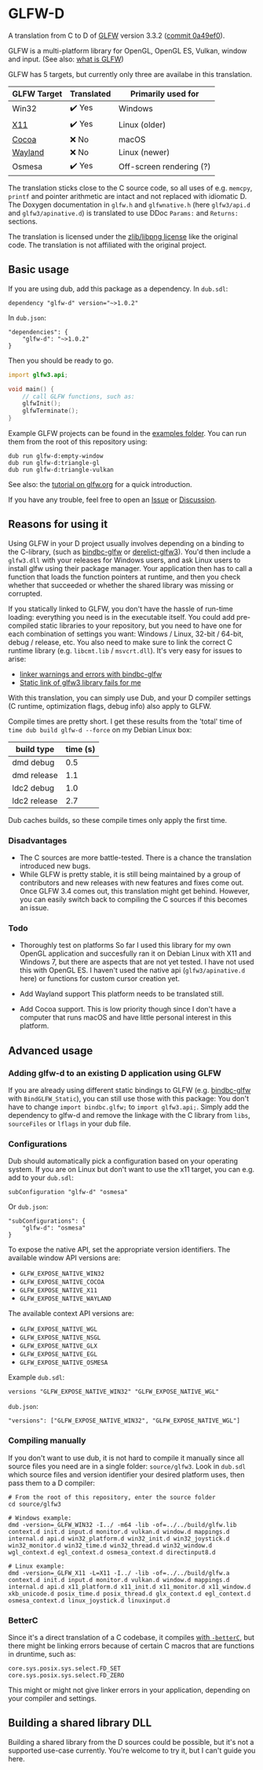 # GLFW-D
A translation from C to D of [GLFW](https://github.com/glfw/glfw) version 3.3.2 ([commit 0a49ef0](https://github.com/glfw/glfw/commit/0a49ef0a00baa3ab520ddc452f0e3b1e099c5589)).

GLFW is a multi-platform library for OpenGL, OpenGL ES, Vulkan, window and input.
(See also: [what is GLFW](https://www.glfw.org/faq.html#11---what-is-glfw))

GLFW has 5 targets, but currently only three are availabe in this translation.

| GLFW Target                                                                    | Translated | Primarily used for       |
|--------------------------------------------------------------------------------|------------|--------------------------|
| Win32                                                                          | ✔️ Yes     | Windows                  |
| [X11](https://en.wikipedia.org/wiki/X_Window_System)                           | ✔️ Yes     | Linux (older)            |
| [Cocoa](https://en.wikipedia.org/wiki/Cocoa_(API))                             | ❌ No       | macOS                    |
| [Wayland](https://en.wikipedia.org/wiki/Wayland_%28display_server_protocol%29) | ❌ No       | Linux (newer)            |
| Osmesa                                                                         | ✔️ Yes     | Off-screen rendering (?) |

The translation sticks close to the C source code, so all uses of e.g. `memcpy`, `printf` and pointer arithmetic are intact and not replaced with idiomatic D.
The Doxygen documentation in `glfw.h` and `glfwnative.h` (here `glfw3/api.d` and `glfw3/apinative.d`) is translated to use DDoc `Params:` and `Returns:` sections.

The translation is licensed under the [zlib/libpng license](http://www.glfw.org/license.html) like the original code.
The translation is not affiliated with the original project.

## Basic usage

If you are using dub, add this package as a dependency.
In `dub.sdl`:
```
dependency "glfw-d" version="~>1.0.2"
```
In `dub.json`:
```
"dependencies": {
	"glfw-d": "~>1.0.2"
}
```

Then you should be ready to go.
```D
import glfw3.api;

void main() {
	// call GLFW functions, such as:
	glfwInit();
	glfwTerminate();
}
```
Example GLFW projects can be found in the [examples folder](https://github.com/dkorpel/glfw-d/tree/master/examples/).
You can run them from the root of this repository using:
```
dub run glfw-d:empty-window
dub run glfw-d:triangle-gl
dub run glfw-d:triangle-vulkan
```

See also: the [tutorial on glfw.org](https://www.glfw.org/docs/latest/quick.html) for a quick introduction.

If you have any trouble, feel free to open an [Issue](https://github.com/dkorpel/glfw-d/issues) or [Discussion](https://github.com/dkorpel/glfw-d/discussions).

## Reasons for using it
Using GLFW in your D project usually involves depending on a binding to the C-library, (such as [bindbc-glfw](https://github.com/BindBC/bindbc-glfw) or [derelict-glfw3](https://github.com/DerelictOrg/DerelictGLFW3)).
You'd then include a `glfw3.dll` with your releases for Windows users, and ask Linux users to install glfw using their package manager.
Your application then has to call a function that loads the function pointers at runtime, and then you check whether that succeeded or whether the shared library was missing or corrupted.

If you statically linked to GLFW, you don't have the hassle of run-time loading: everything you need is in the executable itself.
You could add pre-compiled static libraries to your repository, but you need to have one for each combination of settings you want: Windows / Linux, 32-bit / 64-bit, debug / release, etc.
You also need to make sure to link the correct C runtime library (e.g. `libcmt.lib` / `msvcrt.dll`).
It's very easy for issues to arise:
- [linker warnings and errors with bindbc-glfw](https://forum.dlang.org/post/sfihgdqopuwkqsvpsvos@forum.dlang.org)
- [Static link of glfw3 library fails for me](https://forum.dlang.org/post/vhttrhodifisvtgsrizz@forum.dlang.org)

With this translation, you can simply use Dub, and your D compiler settings (C runtime, optimization flags, debug info) also apply to GLFW.

Compile times are pretty short.
I get these results from the 'total' time of `time dub build glfw-d --force` on my Debian Linux box:

| build type   | time (s) |
|--------------|----------|
| dmd debug    | 0.5      |
| dmd release  | 1.1      |
| ldc2 debug   | 1.0      |
| ldc2 release | 2.7      |

Dub caches builds, so these compile times only apply the first time.

### Disadvantages
- The C sources are more battle-tested.
There is a chance the translation introduced new bugs.
- While GLFW is pretty stable, it is still being maintained by a group of contributors and new releases with new features and fixes come out.
Once GLFW 3.4 comes out, this translation might get behind.
However, you can easily switch back to compiling the C sources if this becomes an issue.

### Todo
- Thoroughly test on platforms
So far I used this library for my own OpenGL application and succesfully ran it on Debian Linux with X11 and Windows 7, but there are aspects that are not yet tested.
I have not used this with OpenGL ES.
I haven't used the native api (`glfw3/apinative.d` here) or functions for custom cursor creation yet.

- Add Wayland support
This platform needs to be translated still.

- Add Cocoa support.
This is low priority though since I don't have a computer that runs macOS and have little personal interest in this platform.

## Advanced usage

### Adding glfw-d to an existing D application using GLFW
If you are already using different static bindings to GLFW (e.g. [bindbc-glfw](https://code.dlang.org/packages/bindbc-glfw) with `BindGLFW_Static`), you can still use those with this package:
You don't have to change `import bindbc.glfw;` to `import glfw3.api;`.
Simply add the dependency to glfw-d and remove the linkage with the C library from `libs`, `sourceFiles` or `lflags` in your dub file.

### Configurations
Dub should automatically pick a configuration based on your operating system.
If you are on Linux but don't want to use the x11 target, you can e.g. add to your `dub.sdl`:
```
subConfiguration "glfw-d" "osmesa"
```
Or `dub.json`:
```
"subConfigurations": {
	"glfw-d": "osmesa"
}
```

To expose the native API, set the appropriate version identifiers.
The available window API versions are:
- `GLFW_EXPOSE_NATIVE_WIN32`
- `GLFW_EXPOSE_NATIVE_COCOA`
- `GLFW_EXPOSE_NATIVE_X11`
- `GLFW_EXPOSE_NATIVE_WAYLAND`

The available context API versions are:
- `GLFW_EXPOSE_NATIVE_WGL`
- `GLFW_EXPOSE_NATIVE_NSGL`
- `GLFW_EXPOSE_NATIVE_GLX`
- `GLFW_EXPOSE_NATIVE_EGL`
- `GLFW_EXPOSE_NATIVE_OSMESA`

Example `dub.sdl`:
```
versions "GLFW_EXPOSE_NATIVE_WIN32" "GLFW_EXPOSE_NATIVE_WGL"
```

`dub.json`:
```
"versions": ["GLFW_EXPOSE_NATIVE_WIN32", "GLFW_EXPOSE_NATIVE_WGL"]
```

### Compiling manually
If you don't want to use dub, it is not hard to compile it manually since all source files you need are in a single folder: `source/glfw3`.
Look in `dub.sdl` which source files and version identifier your desired platform uses, then pass them to a D compiler:
```
# From the root of this repository, enter the source folder
cd source/glfw3

# Windows example:
dmd -version=_GLFW_WIN32 -I../ -m64 -lib -of=../../build/glfw.lib context.d init.d input.d monitor.d vulkan.d window.d mappings.d internal.d api.d win32_platform.d win32_init.d win32_joystick.d win32_monitor.d win32_time.d win32_thread.d win32_window.d wgl_context.d egl_context.d osmesa_context.d directinput8.d

# Linux example:
dmd -version=_GLFW_X11 -L=X11 -I../ -lib -of=../../build/glfw.a context.d init.d input.d monitor.d vulkan.d window.d mappings.d internal.d api.d x11_platform.d x11_init.d x11_monitor.d x11_window.d xkb_unicode.d posix_time.d posix_thread.d glx_context.d egl_context.d osmesa_context.d linux_joystick.d linuxinput.d
```

### BetterC
Since it's a direct translation of a C codebase, it compiles [with `-betterC`](https://dlang.org/spec/betterc.html), but there might be linking errors because of certain C macros that are functions in druntime, such as:
```
core.sys.posix.sys.select.FD_SET
core.sys.posix.sys.select.FD_ZERO
```
This might or might not give linker errors in your application, depending on your compiler and settings.

## Building a shared library DLL
Building a shared library from the D sources could be possible, but it's not a supported use-case currently.
You're welcome to try it, but I can't guide you here.
